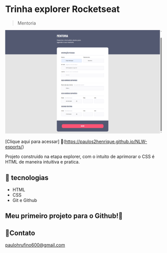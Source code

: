 # Trinha explorer Rocketseat

> Mentoria 

![novo-projeto](/gitMentoria.png)

[Clique aqui para acessar]
🔎(https://paulos2henrique.github.io/NLW-esports/)


Projeto construido na etapa explorer, com o intuito de aprimorar o CSS é HTML de maneira intuitiva e pratica.

## 🤖 tecnologias

- HTML
- CSS
- Git e Github

## Meu primeiro projeto para o Github!🦾

## 👾Contato

paulohrufino600@gmail.com

  